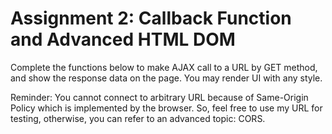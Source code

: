 # Assignment 2: Callback Function and Advanced HTML DOM

Complete the functions below to make AJAX call to a URL by GET method, and show the response data on the page. You may render UI with any style.

Reminder: You cannot connect to arbitrary URL because of Same-Origin Policy which is implemented by the browser. So, feel free to use my URL for testing, otherwise, you can refer to an advanced topic: CORS.
